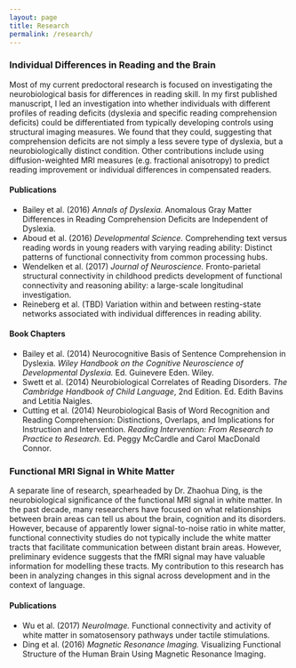 ```yaml
---
layout: page
title: Research
permalink: /research/
---
```


### Individual Differences in Reading and the Brain
Most of my current predoctoral research is focused on investigating the neurobiological basis for differences in reading skill. In my first published manuscript, I led an investigation into whether individuals with different profiles of reading deficits (dyslexia and specific reading comprehension deficits) could be differentiated from typically developing controls using structural imaging measures. We found that they could, suggesting that comprehension deficits are not simply a less severe type of dyslexia, but a neurobiologically distinct condition. Other contributions include using diffusion-weighted MRI measures (e.g. fractional anisotropy) to predict reading improvement or individual differences in compensated readers. 

#### Publications
- Bailey et al. (2016) *Annals of Dyslexia.* Anomalous Gray Matter Differences in Reading Comprehension Deficits are Independent of Dyslexia. 
- Aboud et al. (2016) *Developmental Science.* Comprehending text versus reading words in young readers with varying reading ability: Distinct patterns of functional connectivity from common processing hubs. 
- Wendelken et al. (2017) *Journal of Neuroscience.* Fronto-parietal structural connectivity in childhood predicts development of functional connectivity and reasoning ability: a large-scale longitudinal investigation.
- Reineberg et al. (TBD) Variation within and between resting-state networks associated with individual differences in reading ability. 

#### Book Chapters
- Bailey et al. (2014) Neurocognitive Basis of Sentence Comprehension in Dyslexia. *Wiley Handbook on the Cognitive Neuroscience of Developmental Dyslexia.* Ed. Guinevere Eden. Wiley. 
- Swett et al. (2014) Neurobiological Correlates of Reading Disorders. *The Cambridge Handbook of Child Language*, 2nd Edition. Ed. Edith Bavins and Letitia Naigles.  
- Cutting et al. (2014) Neurobiological Basis of Word Recognition and Reading Comprehension: Distinctions, Overlaps, and Implications for Instruction and Intervention. *Reading Intervention: From Research to Practice to Research.* Ed. Peggy McCardle and Carol MacDonald Connor.  


### Functional MRI Signal in White Matter
A separate line of research, spearheaded by Dr. Zhaohua Ding, is the neurobiological significance of the functional MRI signal in white matter. In the past decade, many researchers have focused on what relationships between brain areas can tell us about the brain, cognition and its disorders. However, because of apparently lower signal-to-noise ratio in white matter, functional connectivity studies do not typically include the white matter tracts that facilitate communication between distant brain areas. However, preliminary evidence suggests that the fMRI signal may have valuable information for modelling these tracts. My contribution to this research has been in analyzing changes in this signal across development and in the context of language. 

#### Publications
- Wu et al. (2017) *NeuroImage.* Functional connectivity and activity of white matter in somatosensory pathways under tactile stimulations.
- Ding et al. (2016) *Magnetic Resonance Imaging.* Visualizing Functional Structure of the Human Brain Using Magnetic Resonance Imaging. 